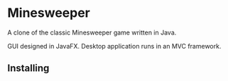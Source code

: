 # Minesweeper
A clone of the classic Minesweeper game written in Java. 

GUI designed in JavaFX. Desktop application runs in an MVC framework.

## Installing

